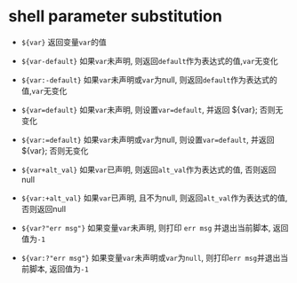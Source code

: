# shell parameter substitution

+ ``${var}`` 返回变量``var``的值

+ ``${var-default}`` 如果`var`未声明, 则返回`default`作为表达式的值,`var`无变化
+ ``${var:-default}`` 如果`var`未声明或`var`为null, 则返回`default`作为表达式的值,`var`无变化

+ ``${var=default}`` 如果`var`未声明, 则设置`var=default`, 并返回 ${var}; 否则无变化
+ ``${var:=default}`` 如果`var`未声明或`var`为null, 则设置`var=default`, 并返回 ${var}; 否则无变化

+ ``${var+alt_val}`` 如果`var`已声明, 则返回`alt_val`作为表达式的值, 否则返回null
+ ``${var:+alt_val}`` 如果`var`已声明, 且不为null, 则返回`alt_val`作为表达式的值, 否则返回null

+ ``${var?"err msg"}`` 如果变量`var`未声明, 则打印 `err msg` 并退出当前脚本, 返回值为`-1`
+ ``${var:?"err msg"}`` 如果变量`var`未声明或`var`为`null`, 则打印`err msg`并退出当前脚本, 返回值为`-1`
